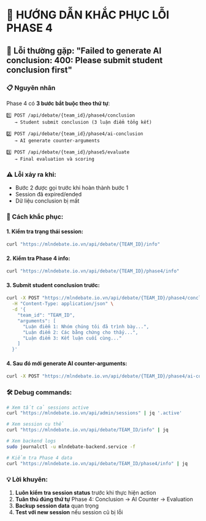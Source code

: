 # 🔧 HƯỚNG DẪN KHẮC PHỤC LỖI PHASE 4

## 🚨 Lỗi thường gặp: "Failed to generate AI conclusion: 400: Please submit student conclusion first"

### 📋 Nguyên nhân
Phase 4 có **3 bước bắt buộc theo thứ tự**:

```
1️⃣ POST /api/debate/{team_id}/phase4/conclusion
   → Student submit conclusion (3 luận điểm tổng kết)
   
2️⃣ POST /api/debate/{team_id}/phase4/ai-conclusion  
   → AI generate counter-arguments
   
3️⃣ POST /api/debate/{team_id}/phase5/evaluate
   → Final evaluation và scoring
```

### ⚠️ Lỗi xảy ra khi:
- Bước 2 được gọi trước khi hoàn thành bước 1
- Session đã expired/ended
- Dữ liệu conclusion bị mất

### 🔧 Cách khắc phục:

#### 1. Kiểm tra trạng thái session:
```bash
curl "https://mlndebate.io.vn/api/debate/{TEAM_ID}/info"
```

#### 2. Kiểm tra Phase 4 info:
```bash  
curl "https://mlndebate.io.vn/api/debate/{TEAM_ID}/phase4/info"
```

#### 3. Submit student conclusion trước:
```bash
curl -X POST "https://mlndebate.io.vn/api/debate/{TEAM_ID}/phase4/conclusion" \
  -H "Content-Type: application/json" \
  -d '{
    "team_id": "TEAM_ID", 
    "arguments": [
      "Luận điểm 1: Nhóm chúng tôi đã trình bày...",
      "Luận điểm 2: Các bằng chứng cho thấy...", 
      "Luận điểm 3: Kết luận cuối cùng..."
    ]
  }'
```

#### 4. Sau đó mới generate AI counter-arguments:
```bash
curl -X POST "https://mlndebate.io.vn/api/debate/{TEAM_ID}/phase4/ai-conclusion"
```

### 🛠️ Debug commands:

```bash
# Xem tất cả sessions active
curl "https://mlndebate.io.vn/api/admin/sessions" | jq '.active'

# Xem session cụ thể  
curl "https://mlndebate.io.vn/api/debate/TEAM_ID/info" | jq

# Xem backend logs
sudo journalctl -u mlndebate-backend.service -f

# Kiểm tra Phase 4 data
curl "https://mlndebate.io.vn/api/debate/TEAM_ID/phase4/info" | jq
```

### 💡 Lời khuyên:
1. **Luôn kiểm tra session status** trước khi thực hiện action
2. **Tuân thủ đúng thứ tự** Phase 4: Conclusion → AI Counter → Evaluation  
3. **Backup session data** quan trọng
4. **Test với new session** nếu session cũ bị lỗi 